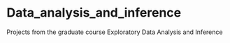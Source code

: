 # Data_analysis_and_inference
Projects from the graduate course Exploratory Data Analysis and Inference
